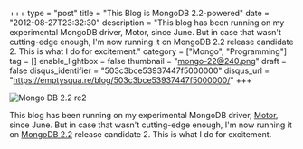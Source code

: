 +++
type = "post"
title = "This Blog is MongoDB 2.2-powered"
date = "2012-08-27T23:32:30"
description = "This blog has been running on my experimental MongoDB driver, Motor, since June. But in case that wasn't cutting-edge enough, I'm now running it on MongoDB 2.2 release candidate 2. This is what I do for excitement."
category = ["Mongo", "Programming"]
tag = []
enable_lightbox = false
thumbnail = "mongo-22@240.png"
draft = false
disqus_identifier = "503c3bce53937447f5000000"
disqus_url = "https://emptysqua.re/blog/503c3bce53937447f5000000/"
+++

<p><img style="display:block; margin-left:auto; margin-right:auto;" src="mongo-22.png" alt="Mongo DB 2.2 rc2" title="mongo-22.png" border="0"   /></p>
<p>This blog has been running on my experimental MongoDB driver, <a href="/motor/">Motor</a>, since June. But in case that wasn't cutting-edge enough, I'm now running it on <a href="http://docs.mongodb.org/manual/release-notes/2.2/">MongoDB 2.2</a> release candidate 2. This is what I do for excitement.</p>
